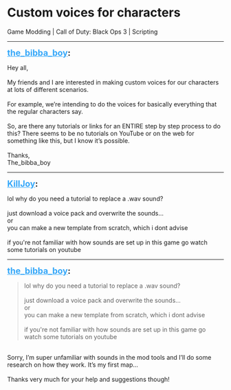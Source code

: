# Custom voices for characters
Game Modding | Call of Duty: Black Ops 3 | Scripting

---
<strong style="font-size: 1.4em;"><span style="text-decoration: underline;text-decoration-color: #34a7f9;"><span style="color:#34a7f9;">the_bibba_boy</span></span>:</strong>

<p>Hey all,<br /><br />My friends and I are interested in making custom voices for our characters at lots of different scenarios. <br /><br />For example, we’re intending to do the voices for basically everything that the regular characters say. <br /><br />So, are there any tutorials or links for an ENTIRE step by step process to do this? There seems to be no tutorials on YouTube or on the web for something like this, but I know it’s possible.<br /><br />Thanks,<br />The_bibba_boy</p>

---
<strong style="font-size: 1.4em;"><span style="text-decoration: underline;text-decoration-color: #34a7f9;"><span style="color:#34a7f9;">KillJoy</span></span>:</strong>

<p>lol why do you need a tutorial to replace a .wav sound?<br /><br />just download a voice pack and overwrite the sounds...<br />or<br />you can make a new template from scratch, which i dont advise<br /><br />if you&#39;re not familiar with how sounds are set up in this game go watch some tutorials on youtube</p>

---
<strong style="font-size: 1.4em;"><span style="text-decoration: underline;text-decoration-color: #34a7f9;"><span style="color:#34a7f9;">the_bibba_boy</span></span>:</strong>

<p><blockquote>lol why do you need a tutorial to replace a .wav sound?<br /><br />just download a voice pack and overwrite the sounds...<br />or<br />you can make a new template from scratch, which i dont advise<br /><br />if you&#39;re not familiar with how sounds are set up in this game go watch some tutorials on youtube<br /></blockquote><br />Sorry, I’m super unfamiliar with sounds in the mod tools and I’ll do some research on how they work. It’s my first map...<br /><br />Thanks very much for your help and suggestions though!</p>
